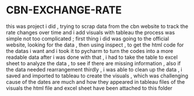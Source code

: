 # CBN-EXCHANGE-RATE
this was project i did , trying to scrap data from the cbn website to track the rate changes over time and i add visuals with tableau
the process was simple not too complicated ;
first thing i did was going to the official website, looking for the data , then using inspect , to get the html code for the datas i want 
and i took it to pycharm to turn the codes into a more readable data
after i was done with that , i had to take the table to excel sheet to analyze the data , to see if there are missing information , also if the data needed
rearrangement 
thirdly , i was able to clean up the data , i saved and imported to tableau to create the visuals , which was challenging cause of the dates are much and how they appeared in tableau 
files of the visuals the html file and excel sheet have been attached to this folder
